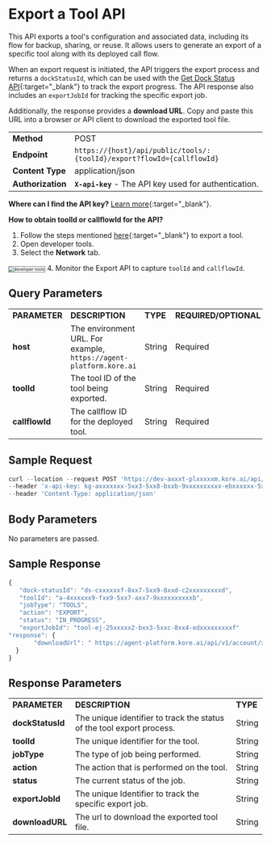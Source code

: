 # Export a Tool API

This API exports a tool's configuration and associated data, including its flow  for backup, sharing, or reuse. It allows users to generate an export of a specific tool along with its deployed call flow.

When an export request is initiated, the API triggers the export process and returns a <code>dockStatusId</code>, which can be used with the [Get Dock Status API](../apis-list/get-dock-status.md){:target="_blank"} to track the export progress. The API response also includes an <code>exportJobId</code> for tracking the specific export job.

Additionally, the response provides a **download URL**. Copy and paste this URL into a browser or API client to download the exported tool file.

<table>
  <tr>
   <td><strong>Method</strong>
   </td>
   <td>POST
   </td>
  </tr>
  <tr>
   <td><strong>Endpoint</strong>
   </td>
   <td><code>https://{host}/api/public/tools/:{toolId}/export?flowId={callflowId}</code>
   </td>
  </tr>
  <tr>
   <td><strong>Content Type</strong>
   </td>
   <td>application/json
   </td>
  </tr>
  <tr>
   <td><strong>Authorization</strong>
   </td>
   <td><strong><code>X-api-key</code></strong> - The API key used for authentication.
   </td>
  </tr>
</table>

**Where can I find the API key?** [Learn more](../overview.md/#how-to-find-the-api-key){:target="_blank"}.

**How to obtain toolId or callflowId for the API?**

1. Follow the steps mentioned [here](../../tools/export-a-tool.md/#steps-to-export-a-tool){:target="_blank"} to export a tool.
2. Open developer tools.
3. Select the **Network** tab.
<img src="../images/developer-tools.png" alt="developer tools" title="developer tools" style="border: 1px solid gray; zoom:60%;">
4. Monitor the Export API to capture <code>toolId</code> and <code>callflowId</code>.


## Query Parameters


<table>
  <tr>
   <td><strong>PARAMETER</strong>
   </td>
   <td><strong>DESCRIPTION</strong>
   </td>
   <td><strong>TYPE</strong>
   </td>
   <td><strong>REQUIRED/OPTIONAL</strong>
   </td>
  </tr>
  <tr>
   <td><strong>host</strong>
   </td>
   <td>The environment URL. For example, <code> https://agent-platform.kore.ai</code>
   </td>
   <td>String
   </td>
   <td>Required
   </td>
  </tr>
  <tr>
   <td><strong>toolId</strong>
   </td>
   <td>The tool ID of the tool being exported.
   </td>
   <td>String
   </td>
   <td>Required
   </td>
  </tr>
  <tr>
   <td><strong>callflowId</strong>
   </td>
   <td>The callflow ID for the deployed tool.
   </td>
   <td>String
   </td>
   <td>Required
   </td>
  </tr>
</table>

## Sample Request

```js
curl --location --request POST 'https://dev-axxxt-plxxxxxm.kore.ai/api/public/tools/a-3xxxxxxxxxxxxxxxxxx3/export' \
--header 'x-api-key: kg-axxxxxxx-5xx3-5xx8-bxxb-9xxxxxxxxxx-ebxxxxxx-5xxb-4xxxxxxx3' \
--header 'Content-Type: application/json'
```

## Body Parameters

No parameters are passed.

## Sample Response

```js
{
   "dock-statusId": "ds-cxxxxxxf-8xx7-5xx9-8xxd-c2xxxxxxxxxd",
   "toolId": "a-4xxxxxx9-fxx9-5xx7-axx7-9xxxxxxxxxxb",
   "jobType": "TOOLS",
   "action": "EXPORT",
   "status": "IN_PROGRESS",
   "exportJobId": "tool-ej-25xxxxx2-bxx3-5xxc-8xx4-edxxxxxxxxxf"
"response": {
       "downloadUrl": " https://agent-platform.kore.ai/api/v1/account/xxxxxx"
  }
}
```

## Response Parameters

<table>
  <tr>
   <td><strong>PARAMETER</strong>
   </td>
   <td><strong>DESCRIPTION</strong>
   </td>
   <td><strong>TYPE</strong>
   </td>
  </tr>
  <tr>
   <td><strong>dockStatusId</strong>
   </td>
   <td>The unique identifier to track the status of the tool export process. 
   </td>
   <td>String
   </td>
  </tr>
  <tr>
   <td><strong>toolId</strong>
   </td>
   <td>The unique identifier for the tool.
   </td>
   <td>String
   </td>
  </tr>
  <tr>
   <td><strong>jobType</strong>
   </td>
   <td>The type of job being performed.
   </td>
   <td>String
   </td>
  </tr>
  <tr>
   <td><strong>action</strong>
   </td>
   <td>The action that is performed on the tool.
   </td>
   <td>String
   </td>
  </tr>
  <tr>
   <td><strong>status</strong>
   </td>
   <td>The current status of the job.
   </td>
   <td>String
   </td>
  </tr>
  <tr>
   <td><strong>exportJobId</strong>
   </td>
   <td>The unique Identifier to track the specific export job.
   </td>
   <td>String
   </td>
  </tr>
  <tr>
   <td><strong>downloadURL</strong>
   </td>
   <td>The url to download the exported tool file.
   </td>
   <td>String
   </td>
  </tr>
</table>
